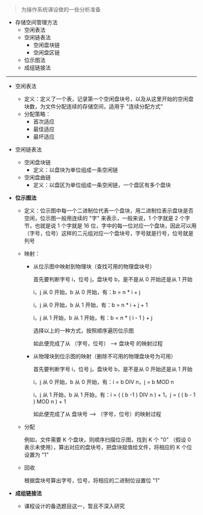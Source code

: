 > 为操作系统课设做的一些分析准备

- 存储空间管理方法
  - 空闲表法
  - 空闲链表法
    - 空闲盘块链
    - 空闲盘区链
  - 位示图法
  - 成组链接法

------

- 空闲表法

  - 定义：定义了一个表，记录第一个空闲盘块号，以及从这里开始的空闲盘块数，为文件分配连续的存储空间，适用于 "连续分配方式"
  - 分配策略：
    - 首次适应
    - 最佳适应
    - 最坏适应

- 空闲链表法

  - 空闲盘块链
    - 定义：以盘块为单位组成一条空闲链
  - 空闲盘曲链
    - 定义：以盘区为单位组成一条空闲链，一个盘区有多个盘块

- **位示图法**

  - 定义：位示图中每一个二进制位代表一个盘块，用二进制位表示盘块是否空闲，位示图一般用连续的 "字" 来表示，一般来说，1 个字就是 2 个字节，也就是说 1 个字就是 16 位，字中的每一位对应一个盘块，因此可以用（字号，位号）这样的二元组对应一个盘块号，字号就是行号，位号就是列号

  - 映射：

    - 从位示图中映射到物理块（查找可用的物理盘块号）

      首先要判断字号 i，位号 j，盘块号 b，是不是从 0 开始还是从 1 开始

      i，j 从 0 开始，b 从 0 开始，有：b = n * i + j 

      i，j 从 0 开始，b 从 1 开始，有：b = n * i + j + 1

      i，j 从 1 开始，b 从 1 开始，有：b = n * ( i - 1 ) + j

      选择以上的一种方式，按照顺序遍历位示图

      如此便完成了从 （字号，位号） --> 盘块号 的映射过程

    - 从物理块到位示图的映射（删除不可用的物理盘块号为可用）

      首先要判断字号 i，位号 j，盘块号 b，是不是从 0 开始还是从 1 开始

      i，j 从 0 开始，b 从 0 开始，有：i = b DIV n，j = b MOD n

      i，j 从 1 开始，b 从 1 开始，有：i = ( ( b -1 ) DIV n ) + 1，j = ( ( b - 1 ) MOD n ) + 1

      如此便完成了从 盘块号 --> （字号，位号）的映射过程

  - 分配

    例如，文件需要 K 个盘块，则顺序扫描位示图，找到 K 个 "0" （假设 0 表示未使用），算出对应的盘块号，把盘块赋值给文件，将相应的 K 个位设置为 "1"

  - 回收

    根据盘块号算出字号，位号，将相应的二进制位设置位 "1"

- **成组链接法**

  - 课程设计的备选题目这一，暂且不深入研究
